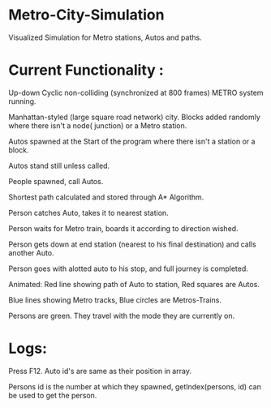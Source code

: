 # Metro-City-Simulation
Visualized Simulation for Metro stations, Autos and paths.

# Current Functionality :
Up-down Cyclic non-colliding (synchronized at 800 frames) METRO system running.

Manhattan-styled (large square road network) city. Blocks added randomly where there isn't a node( junction) or a Metro station.

Autos spawned at the Start of the program where there isn't a station or a block. 

Autos stand still unless called.

People spawned, call Autos.

Shortest path calculated and stored through A* Algorithm.

Person catches Auto, takes it to nearest station.

Person waits for Metro train, boards it according to direction wished.

Person gets down at end station (nearest to his final destination) and calls another Auto.

Person goes with alotted auto to his stop, and full journey is completed.

Animated: Red line showing path of Auto to station, Red squares are Autos.

Blue lines showing Metro tracks, Blue circles are Metros-Trains.

Persons are green. They travel with the mode they are currently on.

# Logs:

Press F12. Auto id's are same as their position in array.

Persons id is the number at which they spawned, getIndex(persons, id) can be used to get the person.


